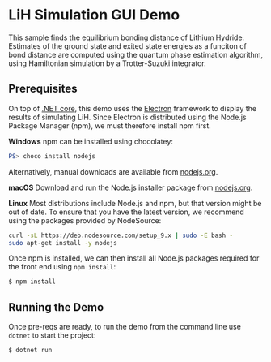 # LiH Simulation GUI Demo #

This sample finds the equilibrium bonding distance of Lithium Hydride. Estimates of the ground
state and exited state energies as a funciton of bond distance are computed using the quantum 
phase estimation algorithm, using Hamiltonian simulation by a Trotter-Suzuki integrator.

## Prerequisites ##

On top of [.NET core](https://www.microsoft.com/net/learn/get-started/macos), 
this demo uses the [Electron](https://github.com/electron/electron) framework to display the results of simulating LiH.
Since Electron is distributed using the Node.js Package Manager (npm), we must therefore install npm first.

**Windows** npm can be installed using chocolatey:

```powershell
PS> choco install nodejs
```

Alternatively, manual downloads are available from [nodejs.org](https://nodejs.org/en/).

**macOS** Download and run the Node.js installer package from [nodejs.org](https://nodejs.org/en/).

**Linux** Most distributions include Node.js and npm, but that version might be out of date.
To ensure that you have the latest version, we recommend using the packages provided by NodeSource:

```bash
curl -sL https://deb.nodesource.com/setup_9.x | sudo -E bash -
sudo apt-get install -y nodejs
```

Once npm is installed, we can then install all Node.js packages required for the front end using `npm install`:

```bash
$ npm install
```

## Running the Demo ##

Once pre-reqs are ready, to run the demo from the command line use  `dotnet` to start the project:

```bash
$ dotnet run
```
